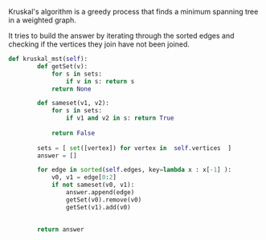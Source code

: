 Kruskal's algorithm is a greedy process that finds a minimum spanning tree in a weighted graph.

It tries to build the answer by iterating through the sorted edges and checking if the vertices they join have not been joined.

```python
def kruskal_mst(self):
        def getSet(v):
            for s in sets:
                if v in s: return s
            return None

        def sameset(v1, v2):
            for s in sets:
                if v1 and v2 in s: return True
            
            return False
        
        sets = [ set([vertex]) for vertex in  self.vertices  ]
        answer = [] 

        for edge in sorted(self.edges, key=lambda x : x[-1] ):
            v0, v1 = edge[0:2]
            if not sameset(v0, v1):
                answer.append(edge)
                getSet(v0).remove(v0)
                getSet(v1).add(v0)

                
        return answer
```